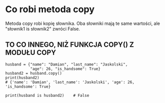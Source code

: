 # Co robi metoda copy  
Metoda copy robi kopię słownika. Oba słowniki mają te same wartości, ale "słownik1 is słownik2" zwróci False.  
## TO CO INNEGO, NIŻ FUNKCJA COPY() Z MODUŁU COPY  
  
```
husband = {"name": "Damian", "last_name": "Jaskolski",
           "age": 26, "is_handsome": True}
husband2 = husband.copy()
print(husband2)
# {'name': 'Damian', 'last_name': 'Jaskolski', 'age': 26, 'is_handsome': True}

print(husband is husband2)    # False
```
